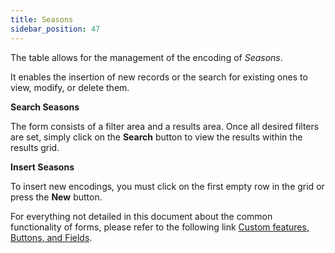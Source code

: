 ```yaml
---
title: Seasons 
sidebar_position: 47
---
```


The table allows for the management of the encoding of *Seasons*.

It enables the insertion of new records or the search for existing ones to view, modify, or delete them.

**Search Seasons**

The form consists of a filter area and a results area. Once all desired filters are set, simply click on the **Search** button to view the results within the results grid.

**Insert Seasons**

To insert new encodings, you must click on the first empty row in the grid or press the **New** button.

For everything not detailed in this document about the common functionality of forms, please refer to the following link [Custom features, Buttons, and Fields](/docs/guide/common).